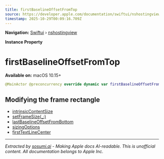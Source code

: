 ```yaml
---
title: firstBaselineOffsetFromTop
source: https://developer.apple.com/documentation/swiftui/nshostingview/firstbaselineoffsetfromtop
timestamp: 2025-10-29T00:09:16.709Z
---
```


**Navigation:** [Swiftui](/documentation/swiftui) › [nshostingview](/documentation/swiftui/nshostingview)

**Instance Property**

# firstBaselineOffsetFromTop

**Available on:** macOS 10.15+

```swift
@MainActor @preconcurrency override dynamic var firstBaselineOffsetFromTop: CGFloat { get }
```

## Modifying the frame rectangle

- [intrinsicContentSize](/documentation/swiftui/nshostingview/intrinsiccontentsize)
- [setFrameSize(_:)](/documentation/swiftui/nshostingview/setframesize(_:))
- [lastBaselineOffsetFromBottom](/documentation/swiftui/nshostingview/lastbaselineoffsetfrombottom)
- [sizingOptions](/documentation/swiftui/nshostingview/sizingoptions)
- [firstTextLineCenter](/documentation/swiftui/nshostingview/firsttextlinecenter)

---

*Extracted by [sosumi.ai](https://sosumi.ai) - Making Apple docs AI-readable.*
*This is unofficial content. All documentation belongs to Apple Inc.*
